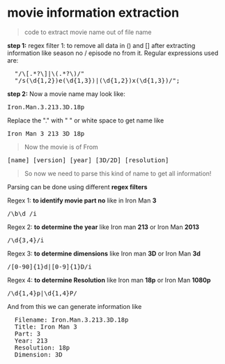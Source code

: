 movie information extraction
====================

>code to extract movie name out of file name

**step 1:** regex filter 1: to remove all data in () and [] after extracting information like season no / episode no from it. Regular expressions used are: 
<pre>
  "/\[.*?\]|\(.*?\)/"
  "/s(\d{1,2})e(\d{1,3})|(\d{1,2})x(\d{1,3})/";
</pre>


**step 2:** Now a movie name may look like:
<pre>Iron.Man.3.213.3D.18p</pre>

Replace the "." with " " or white space to get name like
<pre>Iron Man 3 213 3D 18p</pre>

>Now the movie is of From 

<pre>[name] [version] [year] [3D/2D] [resolution]</pre>
>So now we need to parse this kind of name to get all information!

Parsing can be done using different **regex filters**

Regex 1: **to identify movie part no** like in Iron Man **3**
<pre>/\b\d /i</pre>
Regex 2: **to determine the year** like Iron man **213** or Iron Man **2013**
<pre>/\d{3,4}/i</pre>
Regex 3: **to determine dimensions** like Iron man **3D** or Iron Man **3d**
<pre>/[0-90]{1}d|[0-9]{1}D/i</pre>
Regex 4: **to determine Resolution** like Iron man **18p** or Iron Man **1080p**
<pre>/\d{1,4}p|\d{1,4}P/</pre>

And from this we can generate information like
<pre>
  Filename: Iron.Man.3.213.3D.18p
  Title: Iron Man 3
  Part: 3
  Year: 213
  Resolution: 18p
  Dimension: 3D
</pre>



